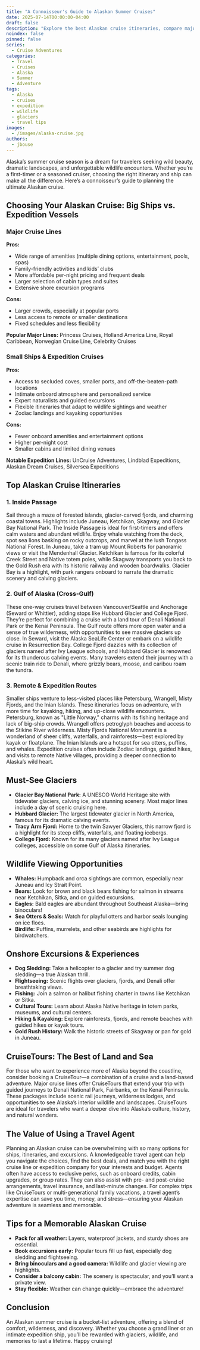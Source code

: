 ```yaml
---
title: "A Connoisseur's Guide to Alaskan Summer Cruises"
date: 2025-07-14T00:00:00-04:00
draft: false
description: "Explore the best Alaskan cruise itineraries, compare major cruise lines and expedition ships, and discover must-see glaciers, wildlife, and onshore adventures."
noindex: false
pinned: false
series:
  - Cruise Adventures
categories:
  - Travel
  - Cruises
  - Alaska
  - Summer
  - Adventure
tags:
  - Alaska
  - cruises
  - expedition
  - wildlife
  - glaciers
  - travel tips
images:
  - /images/alaska-cruise.jpg
authors: 
  - jbouse
---
```


Alaska’s summer cruise season is a dream for travelers seeking wild beauty, dramatic landscapes, and unforgettable wildlife encounters. Whether you’re a first-timer or a seasoned cruiser, choosing the right itinerary and ship can make all the difference. Here’s a connoisseur’s guide to planning the ultimate Alaskan cruise.

## Choosing Your Alaskan Cruise: Big Ships vs. Expedition Vessels

### Major Cruise Lines

**Pros:**
- Wide range of amenities (multiple dining options, entertainment, pools, spas)
- Family-friendly activities and kids’ clubs
- More affordable per-night pricing and frequent deals
- Larger selection of cabin types and suites
- Extensive shore excursion programs

**Cons:**
- Larger crowds, especially at popular ports
- Less access to remote or smaller destinations
- Fixed schedules and less flexibility

**Popular Major Lines:** Princess Cruises, Holland America Line, Royal Caribbean, Norwegian Cruise Line, Celebrity Cruises

### Small Ships & Expedition Cruises

**Pros:**
- Access to secluded coves, smaller ports, and off-the-beaten-path locations
- Intimate onboard atmosphere and personalized service
- Expert naturalists and guided excursions
- Flexible itineraries that adapt to wildlife sightings and weather
- Zodiac landings and kayaking opportunities

**Cons:**
- Fewer onboard amenities and entertainment options
- Higher per-night cost
- Smaller cabins and limited dining venues

**Notable Expedition Lines:** UnCruise Adventures, Lindblad Expeditions, Alaskan Dream Cruises, Silversea Expeditions

## Top Alaskan Cruise Itineraries

### 1. Inside Passage
Sail through a maze of forested islands, glacier-carved fjords, and charming coastal towns. Highlights include Juneau, Ketchikan, Skagway, and Glacier Bay National Park. The Inside Passage is ideal for first-timers and offers calm waters and abundant wildlife. Enjoy whale watching from the deck, spot sea lions basking on rocky outcrops, and marvel at the lush Tongass National Forest. In Juneau, take a tram up Mount Roberts for panoramic views or visit the Mendenhall Glacier. Ketchikan is famous for its colorful Creek Street and Native totem poles, while Skagway transports you back to the Gold Rush era with its historic railway and wooden boardwalks. Glacier Bay is a highlight, with park rangers onboard to narrate the dramatic scenery and calving glaciers.

### 2. Gulf of Alaska (Cross-Gulf)
These one-way cruises travel between Vancouver/Seattle and Anchorage (Seward or Whittier), adding stops like Hubbard Glacier and College Fjord. They’re perfect for combining a cruise with a land tour of Denali National Park or the Kenai Peninsula. The Gulf route offers more open water and a sense of true wilderness, with opportunities to see massive glaciers up close. In Seward, visit the Alaska SeaLife Center or embark on a wildlife cruise in Resurrection Bay. College Fjord dazzles with its collection of glaciers named after Ivy League schools, and Hubbard Glacier is renowned for its thunderous calving events. Many travelers extend their journey with a scenic train ride to Denali, where grizzly bears, moose, and caribou roam the tundra.

### 3. Remote & Expedition Routes
Smaller ships venture to less-visited places like Petersburg, Wrangell, Misty Fjords, and the Inian Islands. These itineraries focus on adventure, with more time for kayaking, hiking, and up-close wildlife encounters. Petersburg, known as "Little Norway," charms with its fishing heritage and lack of big-ship crowds. Wrangell offers petroglyph beaches and access to the Stikine River wilderness. Misty Fjords National Monument is a wonderland of sheer cliffs, waterfalls, and rainforests—best explored by kayak or floatplane. The Inian Islands are a hotspot for sea otters, puffins, and whales. Expedition cruises often include Zodiac landings, guided hikes, and visits to remote Native villages, providing a deeper connection to Alaska’s wild heart.

## Must-See Glaciers
- **Glacier Bay National Park:** A UNESCO World Heritage site with tidewater glaciers, calving ice, and stunning scenery. Most major lines include a day of scenic cruising here.
- **Hubbard Glacier:** The largest tidewater glacier in North America, famous for its dramatic calving events.
- **Tracy Arm Fjord:** Home to the twin Sawyer Glaciers, this narrow fjord is a highlight for its steep cliffs, waterfalls, and floating icebergs.
- **College Fjord:** Known for its many glaciers named after Ivy League colleges, accessible on some Gulf of Alaska itineraries.

## Wildlife Viewing Opportunities
- **Whales:** Humpback and orca sightings are common, especially near Juneau and Icy Strait Point.
- **Bears:** Look for brown and black bears fishing for salmon in streams near Ketchikan, Sitka, and on guided excursions.
- **Eagles:** Bald eagles are abundant throughout Southeast Alaska—bring binoculars!
- **Sea Otters & Seals:** Watch for playful otters and harbor seals lounging on ice floes.
- **Birdlife:** Puffins, murrelets, and other seabirds are highlights for birdwatchers.

## Onshore Excursions & Experiences
- **Dog Sledding:** Take a helicopter to a glacier and try summer dog sledding—a true Alaskan thrill.
- **Flightseeing:** Scenic flights over glaciers, fjords, and Denali offer breathtaking views.
- **Fishing:** Join a salmon or halibut fishing charter in towns like Ketchikan or Sitka.
- **Cultural Tours:** Learn about Alaska Native heritage in totem parks, museums, and cultural centers.
- **Hiking & Kayaking:** Explore rainforests, fjords, and remote beaches with guided hikes or kayak tours.
- **Gold Rush History:** Walk the historic streets of Skagway or pan for gold in Juneau.

## CruiseTours: The Best of Land and Sea

For those who want to experience more of Alaska beyond the coastline, consider booking a CruiseTour—a combination of a cruise and a land-based adventure. Major cruise lines offer CruiseTours that extend your trip with guided journeys to Denali National Park, Fairbanks, or the Kenai Peninsula. These packages include scenic rail journeys, wilderness lodges, and opportunities to see Alaska’s interior wildlife and landscapes. CruiseTours are ideal for travelers who want a deeper dive into Alaska’s culture, history, and natural wonders.

## The Value of Using a Travel Agent

Planning an Alaskan cruise can be overwhelming with so many options for ships, itineraries, and excursions. A knowledgeable travel agent can help you navigate the choices, find the best deals, and match you with the right cruise line or expedition company for your interests and budget. Agents often have access to exclusive perks, such as onboard credits, cabin upgrades, or group rates. They can also assist with pre- and post-cruise arrangements, travel insurance, and last-minute changes. For complex trips like CruiseTours or multi-generational family vacations, a travel agent’s expertise can save you time, money, and stress—ensuring your Alaskan adventure is seamless and memorable.

## Tips for a Memorable Alaskan Cruise
- **Pack for all weather:** Layers, waterproof jackets, and sturdy shoes are essential.
- **Book excursions early:** Popular tours fill up fast, especially dog sledding and flightseeing.
- **Bring binoculars and a good camera:** Wildlife and glacier viewing are highlights.
- **Consider a balcony cabin:** The scenery is spectacular, and you’ll want a private view.
- **Stay flexible:** Weather can change quickly—embrace the adventure!

## Conclusion

An Alaskan summer cruise is a bucket-list adventure, offering a blend of comfort, wilderness, and discovery. Whether you choose a grand liner or an intimate expedition ship, you’ll be rewarded with glaciers, wildlife, and memories to last a lifetime. Happy cruising!
